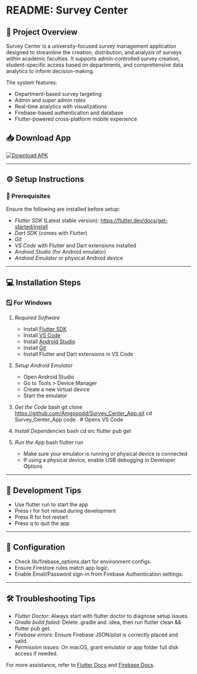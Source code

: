 # README: Survey Center

## 📌 Project Overview
Survey Center is a university-focused survey management application designed to streamline the creation, distribution, and analysis of surveys within academic faculties. It supports admin-controlled survey creation, student-specific access based on departments, and comprehensive data analytics to inform decision-making.

The system features:
- Department-based survey targeting
- Admin and super admin roles
- Real-time analytics with visualizations
- Firebase-based authentication and database
- Flutter-powered cross-platform mobile experience

## 📥 Download App
[![Download APK](https://img.shields.io/badge/Download%20APK-007AFF?style=for-the-badge&logo=android&logoColor=white)](exe/survey-center.apk)

---

## ⚙️ Setup Instructions

### 🔗 Prerequisites
Ensure the following are installed before setup:
- *Flutter SDK* (Latest stable version): https://flutter.dev/docs/get-started/install
- *Dart SDK* (comes with Flutter)
- *Git*
- *VS Code* with Flutter and Dart extensions installed
- *Android Studio* (for Android emulator)
- *Android Emulator* or physical Android device

---

## 💻 Installation Steps

### 🪟 For Windows
1. *Required Software*
   - Install [Flutter SDK](https://flutter.dev/docs/get-started/install)
   - Install [VS Code](https://code.visualstudio.com/)
   - Install [Android Studio](https://developer.android.com/studio)
   - Install [Git](https://git-scm.com/downloads)
   - Install Flutter and Dart extensions in VS Code

2. *Setup Android Emulator*
   - Open Android Studio
   - Go to Tools > Device Manager
   - Create a new virtual device
   - Start the emulator

3. *Get the Code*
   bash
   git clone https://github.com/Amgooodd/Survey_Center_App.git
   cd Survey_Center_App
   code .  # Opens VS Code
   

4. *Install Dependencies*
   bash
   cd src
   flutter pub get
   

5. *Run the App*
   bash
   flutter run
   
   - Make sure your emulator is running or physical device is connected
   - If using a physical device, enable USB debugging in Developer Options

---

## 🔧 Development Tips
- Use flutter run to start the app
- Press r for hot reload during development
- Press R for hot restart
- Press q to quit the app

---

## 🔧 Configuration
- Check lib/firebase_options.dart for environment configs.
- Ensure Firestore rules match app logic.
- Enable Email/Password sign-in from Firebase Authentication settings.

---

## 🛠️ Troubleshooting Tips
- *Flutter Doctor*: Always start with flutter doctor to diagnose setup issues.
- *Gradle build failed*: Delete .gradle and .idea, then run flutter clean && flutter pub get.
- *Firebase errors*: Ensure Firebase JSON/plist is correctly placed and valid.
- *Permission issues*: On macOS, grant emulator or app folder full disk access if needed.

For more assistance, refer to [Flutter Docs](https://flutter.dev/docs) and [Firebase Docs](https://firebase.google.com/docs).